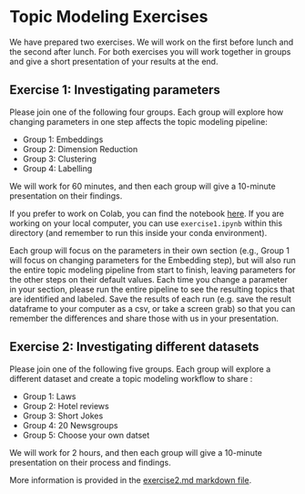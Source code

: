 # Topic Modeling Exercises

We have prepared two exercises.  We will work on the first before lunch and the second after lunch.  For both exercises you will work together in groups and give a short presentation of your results at the end.

## Exercise 1: Investigating parameters

Please join one of the following four groups.  Each group will explore how changing parameters in one step affects the topic modeling pipeline:

- Group 1: Embeddings
- Group 2: Dimension Reduction
- Group 3: Clustering
- Group 4: Labelling

We will work for 60 minutes, and then each group will give a 10-minute presentation on their findings.  

If you prefer to work on Colab, you can find the notebook [here](https://colab.research.google.com/github/nuitrcs/AI_Week_Topic_Model/blob/main/exercises/exercise1.ipynb).  If you are working on your local computer, you can use `exercise1.ipynb` within this directory (and remember to run this inside your conda environment). 

Each group will focus on the parameters in their own section (e.g., Group 1 will focus on changing parameters for the Embedding step), but will also run the entire topic modeling pipeline from start to finish, leaving parameters for the other steps on their default values.  Each time you change a parameter in your section, please run the entire pipeline to see the resulting topics that are identified and labeled.  Save the results of each run (e.g. save the result dataframe to your computer as a csv, or take a screen grab) so that you can remember the differences and share those with us in your presentation.

## Exercise 2: Investigating different datasets

Please join one of the following five groups.  Each group will explore a different dataset and create a topic modeling workflow to share :

- Group 1: Laws
- Group 2: Hotel reviews
- Group 3: Short Jokes
- Group 4: 20 Newsgroups
- Group 5: Choose your own datset


We will work for 2 hours, and then each group will give a 10-minute presentation on their process and findings.  

More information is provided in the [exercise2.md markdown file](https://github.com/nuitrcs/AI_Week_Topic_Model/blob/main/exercises/exercise2.md).


